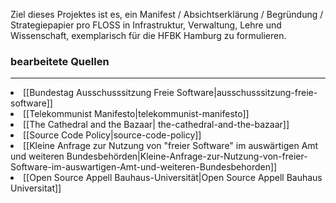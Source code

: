 Ziel dieses Projektes ist es, ein Manifest / Absichtserklärung / Begründung / Strategiepapier pro FLOSS in Infrastruktur, Verwaltung, Lehre und Wissenschaft, exemplarisch für die HFBK Hamburg zu formulieren.

<h3> bearbeitete Quellen </h3>
<hr>
<li>[[Bundestag Ausschusssitzung Freie Software|ausschusssitzung-freie-software]]
<li>[[Telekommunist Manifesto|telekommunist-manifesto]]
<li>[[The Cathedral and the Bazaar| the-cathedral-and-the-bazaar]]
<li>[[Source Code Policy|source-code-policy]]
<li>[[Kleine Anfrage zur Nutzung von "freier Software" im auswärtigen Amt und weiteren Bundesbehörden|Kleine-Anfrage-zur-Nutzung-von-freier-Software-im-auswartigen-Amt-und-weiteren-Bundesbehorden]]
<li>[[Open Source Appell Bauhaus-Universität|Open Source Appell Bauhaus Universitat]]